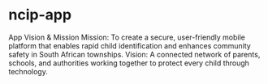 # ncip-app
App Vision &amp; Mission Mission: To create a secure, user-friendly mobile platform that enables rapid child identification and enhances community safety in South African townships. Vision: A connected network of parents, schools, and authorities working together to protect every child through technology.
